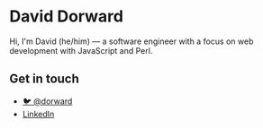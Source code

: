 # David Dorward

Hi, I'm David (he/him) — a software engineer with a focus on web development
with JavaScript and Perl.

## Get in touch

- [🐦 @dorward](http://twitter.com/dorward)
- [LinkedIn](https://www.linkedin.com/in/ddorward/)

<!--
**dorward/dorward** is a ✨ _special_ ✨ repository because its `README.md` (this file) appears on your GitHub profile.

Here are some ideas to get you started:

- 🔭 I’m currently working on ...
- 🌱 I’m currently learning ...
- 👯 I’m looking to collaborate on ...
- 🤔 I’m looking for help with ...
- 💬 Ask me about ...
- 📫 How to reach me: ...
- 😄 Pronouns: ...
- ⚡ Fun fact: ...
-->
